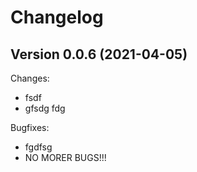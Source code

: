 # Changelog


## Version 0.0.6 (2021-04-05)

Changes:

* fsdf
* gfsdg fdg

Bugfixes:

* fgdfsg
* NO MORER BUGS!!!
